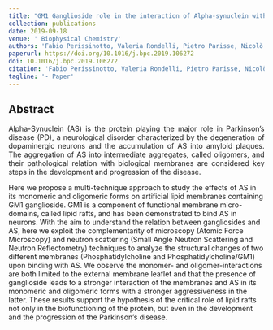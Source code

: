```yaml
---
title: "GM1 Ganglioside role in the interaction of Alpha-synuclein with lipid membranes: Morphology and structure"
collection: publications
date: 2019-09-18
venue: ' Biophysical Chemistry'
authors: 'Fabio Perissinotto, Valeria Rondelli, Pietro Parisse, Nicolò Tormena, Alessandro Zunino, László Almásy, Dániel Géza Merkel, László Bottyán, Szilárd Sajti, Loredana Casalis'
paperurl: https://doi.org/10.1016/j.bpc.2019.106272
doi: 10.1016/j.bpc.2019.106272
citation: 'Fabio Perissinotto, Valeria Rondelli, Pietro Parisse, Nicolò Tormena, Alessandro Zunino, László Almásy, Dániel Géza Merkel, László Bottyán, Szilárd Sajti, and Loredana Casalis. “GM1 Ganglioside role in the interaction of Alpha-synuclein with lipid membranes: Morphology and structure”. Biophysical Chemistry 255 (2019), p. 106272'
tagline: '- Paper'
---
```


<h2> Abstract </h2>
<p align= "justify">
Alpha-Synuclein (AS) is the protein playing the major role in Parkinson’s disease (PD), a neurological disorder characterized by the degeneration of dopaminergic neurons and the accumulation of AS into amyloid plaques. The aggregation of AS into intermediate aggregates, called oligomers, and their pathological relation with biological membranes are considered key steps in the development and progression of the disease.

Here we propose a multi-technique approach to study the effects of AS in its monomeric and oligomeric forms on artificial lipid membranes containing GM1 ganglioside. GM1 is a component of functional membrane micro-domains, called lipid rafts, and has been demonstrated to bind AS in neurons. With the aim to understand the relation between gangliosides and AS, here we exploit the complementarity of microscopy (Atomic Force Microscopy) and neutron scattering (Small Angle Neutron Scattering and Neutron Reflectometry) techniques to analyze the structural changes of two different membranes (Phosphatidylcholine and Phosphatidylcholine/GM1) upon binding with AS. We observe the monomer- and oligomer-interactions are both limited to the external membrane leaflet and that the presence of ganglioside leads to a stronger interaction of the membranes and AS in its monomeric and oligomeric forms with a stronger aggressiveness in the latter. These results support the hypothesis of the critical role of lipid rafts not only in the biofunctioning of the protein, but even in the development and the progression of the Parkinson’s disease.